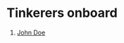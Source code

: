 # Tinkerers onboard

1. [John Doe](https://trajectory-bootcamp.github.io/Trajectory-GitHub-Task/tinkerers/John_Doe.html)
